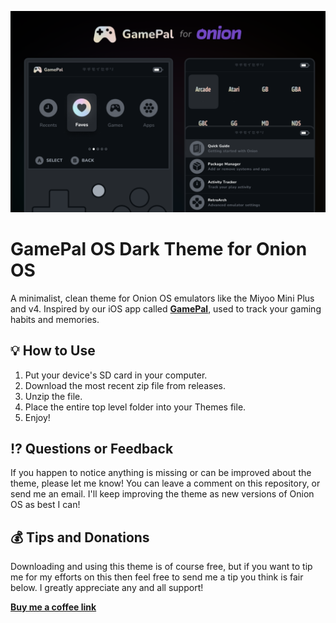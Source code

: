 ![Screenshot thumbnail showing examples of what the GamePal OS theme and 3 screens](./GamePal-OS-Dark-Theme-Thumbnail.png)

# GamePal OS Dark Theme for Onion OS
A minimalist, clean theme for Onion OS emulators like the Miyoo Mini Plus and v4. Inspired by our iOS app called [**GamePal**](https://www.getgamepal.com/), used to track your gaming habits and memories.

## 💡 How to Use
1. Put your device's SD card in your computer.
2. Download the most recent zip file from releases.
3. Unzip the file.
4. Place the entire top level folder into your Themes file.
5. Enjoy!

## ⁉️ Questions or Feedback
If you happen to notice anything is missing or can be improved about the theme, please let me know! You can leave a comment on this repository, or send me an email. I'll keep improving the theme as new versions of Onion OS as best I can!

## 💰 Tips and Donations
Downloading and using this theme is of course free, but if you want to tip me for my efforts on this then feel free to send me a tip you think is fair below. I greatly appreciate any and all support!

[**Buy me a coffee link**](https://buymeacoffee.com/cortes)
